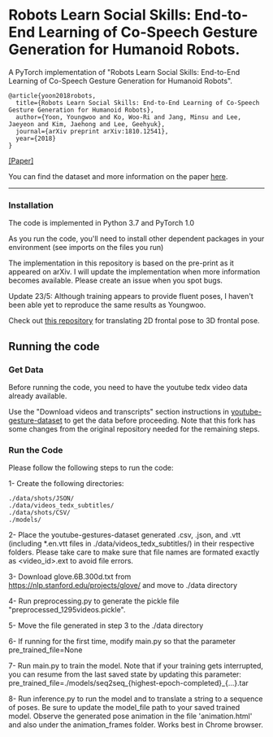 # Robots Learn Social Skills: End-to-End Learning of Co-Speech Gesture Generation for Humanoid Robots.
A PyTorch implementation of "Robots Learn Social Skills: End-to-End Learning of Co-Speech Gesture Generation for Humanoid Robots". 

    @article{yoon2018robots,
      title={Robots Learn Social Skills: End-to-End Learning of Co-Speech Gesture Generation for Humanoid Robots},
      author={Yoon, Youngwoo and Ko, Woo-Ri and Jang, Minsu and Lee, Jaeyeon and Kim, Jaehong and Lee, Geehyuk},
      journal={arXiv preprint arXiv:1810.12541},
      year={2018}
    }
[[Paper]](https://arxiv.org/pdf/1810.12541.pdf)

You can find the dataset and more information on the paper [here](https://sites.google.com/view/youngwoo-yoon/projects/co-speech-gesture-generation).

----
### Installation
The code is implemented in Python 3.7 and PyTorch 1.0

As you run the code, you'll need to install other dependent packages in your environment (see imports on the files you run)

The implementation in this repository is based on the pre-print as it appeared on arXiv. I will update the implementation when more information becomes available. Please create an issue when you spot bugs. 

Update 23/5: Although training appears to provide fluent poses, I haven't been able yet to reproduce the same results as Youngwoo.

Check out [this repository](https://github.com/pieterwolfert/2d_to_3d_human_pose_converter) for translating 2D frontal pose to 3D frontal pose.

## Running the code
### Get Data
Before running the code, you need to have the youtube tedx video data already available.

Use the "Download videos and transcripts" section instructions in [youtube-gesture-dataset](https://github.com/isibord/youtube-gesture-dataset) to get the data before proceeding. 
Note that this fork has some changes from the original repository needed for the remaining steps.

### Run the Code
Please follow the following steps to run the code:

1- Create the following directories:

	./data/shots/JSON/
	./data/videos_tedx_subtitles/
	./data/shots/CSV/
	./models/

2- Place the youtube-gestures-dataset generated .csv, .json, and .vtt (including *.en.vtt files in ./data/videos_tedx_subtitles/) in their respective folders. Please take care to make sure that file names are formated exactly as <video_id>.ext to avoid file errors.

3- Download glove.6B.300d.txt from https://nlp.stanford.edu/projects/glove/ and move to ./data directory

4- Run preprocessing.py to generate the pickle file "preprocessed_1295videos.pickle".

5- Move the file generated in step 3 to the ./data directory

6- If running for the first time, modify main.py so that the parameter pre_trained_file=None

7- Run main.py to train the model. Note that if your training gets interrupted, you can resume from the last saved state by updating this parameter: pre_trained_file=./models/seq2seq_{highest-epoch-completed}_{...}.tar

8- Run inference.py to run the model and to translate a string to a sequence of poses. Be sure to update the model_file path to your saved trained model. Observe the generated pose animation in the file 'animation.html' and also under the animation_frames folder. Works best in Chrome browser.
